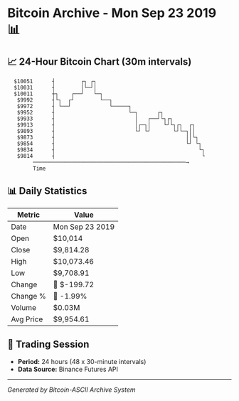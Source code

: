 # Bitcoin Archive - Mon Sep 23 2019 📊

## 📈 24-Hour Bitcoin Chart (30m intervals)

```
  $10051      ┤        ┌┐ ┌┐                                   
  $10031      ┤        │└─┘│                                   
  $10011      ┼┐    ┌──┘   └─┐                                 
   $9992      ┤└┐  ┌┘        └──┐                              
   $9972      ┤ └──┘            └─────┐                        
   $9952      ┤                       └─┐      ┌┐              
   $9933      ┤                         │   ┌──┘└┐┌┐           
   $9913      ┤                         │┌─┐│    └┘└┐┌┐  ┌┐    
   $9893      ┤                         └┘ └┘       └┘└─┐││    
   $9873      ┤                                         ││└┐   
   $9854      ┤                                         └┘ └┐  
   $9834      ┤                                             └┐ 
   $9814      ┤                                              └ 
        ────────────────────────────────────────────────→
        Time
```

## 📊 Daily Statistics

| Metric | Value |
|--------|-------|
| Date | Mon Sep 23 2019 |
| Open | $10,014 |
| Close | $9,814.28 |
| High | $10,073.46 |
| Low | $9,708.91 |
| Change | 🔴 $-199.72 |
| Change % | 🔴 -1.99% |
| Volume | $0.03M |
| Avg Price | $9,954.61 |

## 📅 Trading Session

- **Period:** 24 hours (48 x 30-minute intervals)
- **Data Source:** Binance Futures API

---
*Generated by Bitcoin-ASCII Archive System*

